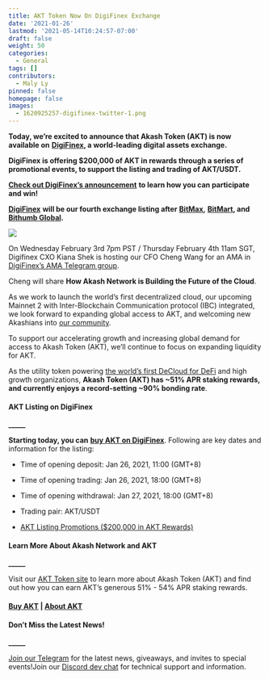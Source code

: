 ```yaml
---
title: AKT Token Now On DigiFinex Exchange
date: '2021-01-26'
lastmod: '2021-05-14T10:24:57-07:00'
draft: false
weight: 50
categories:
  - General
tags: []
contributors:
  - Maly Ly
pinned: false
homepage: false
images:
  - 1620925257-digifinex-twitter-1.png
---
```

  
**Today, we’re excited to announce that Akash Token (AKT) is now available on** [**DigiFinex**](https://www.digifinex.com/en-ww/)**, a world-leading digital assets exchange.**  

**DigiFinex is offering $200,000 of AKT in rewards through a series of promotional events, to support the listing and trading of AKT/USDT.**   

[**Check out DigiFinex’s announcement**](https://digifinex.zendesk.com/hc/en-us/articles/900004237886) **to learn how you can participate and win!**  

[**DigiFinex**](https://www.digifinex.com/) **will be our fourth exchange listing after** [**BitMax**](https://bitmax.io/en/global-digital-asset-platform)**,** [**BitMart**](https://www.bitmart.com/)**, and** [**Bithumb Global**](https://www.bithumb.pro/en-us)**.**   
  

![](https://www.datocms-assets.com/45776/1620925204-digifinex-ama-554x1024.jpg)

On Wednesday February 3rd 7pm PST / Thursday February 4th 11am SGT, Digifinex CXO Kiana Shek is hosting our CFO Cheng Wang for an AMA in [DigiFinex’s AMA Telegram group](https://t.me/DigiFinexAMA).   
  
Cheng will share **How Akash Network is Building the Future of the Cloud**.

  
As we work to launch the world’s first decentralized cloud, our upcoming Mainnet 2 with Inter-Blockchain Communication protocol (IBC) integrated, we look forward to expanding global access to AKT, and welcoming new Akashians into [our community](https://t.me/AkashNW).  

To support our accelerating growth and increasing global demand for access to Akash Token (AKT), we’ll continue to focus on expanding liquidity for AKT.   

As the utility token powering [the world’s first DeCloud for DeFi](https://akash.network/blog/akash-decloud-for-defi/) and high growth organizations, **Akash Token (AKT) has ~51% APR staking rewards, and currently enjoys a record-setting ~90% bonding rate**.

#### **AKT Listing on DigiFinex**  
**\_\_\_\_\_**

**Starting today, you can** [**buy AKT on DigiFinex**](https://www.digifinex.com/en-ww/). Following are key dates and information for the listing:  

*   Time of opening deposit: Jan 26, 2021, 11:00 (GMT+8)
    
*   Time of opening trading: Jan 26, 2021, 18:00 (GMT+8)
    
*   Time of opening withdrawal: Jan 27, 2021, 18:00 (GMT+8)
    
*   Trading pair: AKT/USDT
    
*   [AKT Listing Promotions ($200,000 in AKT Rewards)](https://digifinex.zendesk.com/hc/en-us/articles/900004237886)
    

#### **Learn More About Akash Network and AKT**  
**\_\_\_\_\_**

Visit our [AKT Token site](https://akash.network/token/) to learn more about Akash Token (AKT) and find out how you can earn AKT’s generous 51% - 54% APR staking rewards.  

#### [**Buy AKT**](https://www.digifinex.com/en-ww/) **|** [**About AKT**](https://akash.network/token/)

#### **Don’t Miss the Latest News!**  
**\_\_\_\_\_**

[Join our Telegram](https://t.me/AkashNW) for the latest news, giveaways, and invites to special events!Join our [Discord dev chat](https://discord.com/invite/DxftX67) for technical support and information.